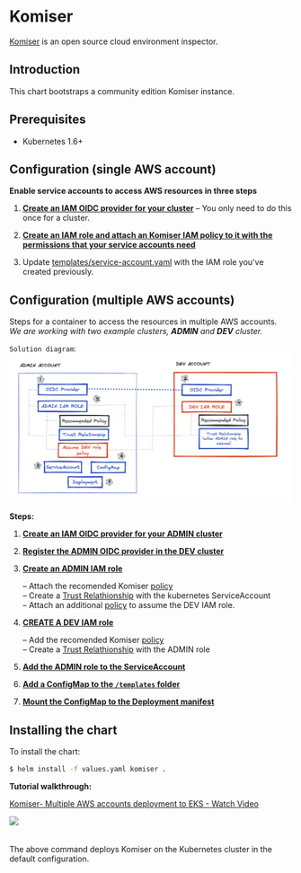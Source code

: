 # Komiser

[Komiser](https://komiser.io/) is an open source cloud environment inspector.

## Introduction

This chart bootstraps a community edition Komiser instance.

## Prerequisites

- Kubernetes 1.6+

## Configuration (single AWS account)

**Enable service accounts to access AWS resources in three steps**

1. **[Create an IAM OIDC provider for your cluster](docs/enable-iam-roles-for-service-accounts.md)** – You only need to do this once for a cluster\.

2. **[Create an IAM role and attach an Komiser IAM policy to it with the permissions that your service accounts need](docs/create-service-account-iam-policy-and-role.md)**

3. Update [templates/service-account.yaml](templates/service-account.yaml) with the IAM role you've created previously.

## Configuration (multiple AWS accounts)

Steps for a container to access the resources in multiple AWS accounts. \
*We are working with two example clusters, **ADMIN** and **DEV** cluster.* 

`Solution diagram`:
![alt text](images/multi-account-graph.png?raw=true)

**Steps:**
1. **[Create an IAM OIDC provider for your ADMIN cluster](docs/enable-iam-roles-for-service-accounts.md)** 
2. **[Register the ADMIN OIDC provider in the DEV cluster](docs/oidc-target-account.md)** 
3. **[Create an ADMIN IAM role](docs/create-service-account-iam-policy-and-role.md)** 

    – Attach the recomended Komiser [policy](https://github.com/mlabouardy/komiser/blob/master/policy.json) \
    – Create a [Trust Relathionship](docs/create-service-account-iam-policy-and-role.md) with the kubernetes ServiceAccount \
    – Attach an additional [policy](docs/assume-target-account-role.md) to assume the DEV IAM role\.

4. **[CREATE A DEV IAM role](docs/create-service-account-iam-policy-and-role.md)**

    – Add the recomended Komiser [policy](https://github.com/mlabouardy/komiser/blob/master/policy.json) \
    – Create a [Trust Relathionship](docs/trust-relathionship-admin-role.md) with the ADMIN role

5. **[Add the ADMIN role to the ServiceAccount](templates/service-account.yaml)**

6. **[Add a ConfigMap to the `/templates` folder](docs/create-configmap.md)**

7. **[Mount the ConfigMap to the Deployment manifest](docs/mount-cm-to-deployment.md)**

## Installing the chart
To install the chart:

```bash
$ helm install -f values.yaml komiser .
```

**Tutorial walkthrough:**

<a href="https://www.loom.com/share/c3d283a0ff9844abab927a5c01cfbaa3">
    <p>Komiser- Multiple AWS accounts deployment to EKS - Watch Video</p>
    <img style="max-width:500px;" src="https://cdn.loom.com/sessions/thumbnails/c3d283a0ff9844abab927a5c01cfbaa3-with-play.gif">
  </a>

\
The above command deploys Komiser on the Kubernetes cluster in the default configuration.